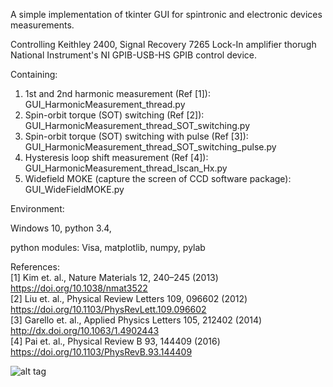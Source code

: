 A simple implementation of tkinter GUI for spintronic and electronic devices measurements.

Controlling Keithley 2400, Signal Recovery 7265 Lock-In amplifier thorugh National Instrument's NI GPIB-USB-HS GPIB control device.

Containing:

1. 1st and 2nd harmonic measurement (Ref [1]): GUI_HarmonicMeasurement_thread.py
2. Spin-orbit torque (SOT) switching (Ref [2]): GUI_HarmonicMeasurement_thread_SOT_switching.py
3. Spin-orbit torque (SOT) switching with pulse (Ref [3]): GUI_HarmonicMeasurement_thread_SOT_switching_pulse.py
4. Hysteresis loop shift measurement (Ref [4]): GUI_HarmonicMeasurement_thread_Iscan_Hx.py
5. Widefield MOKE (capture the screen of CCD software package): GUI_WideFieldMOKE.py

Environment:

Windows 10, python 3.4, 

python modules: Visa, matplotlib, numpy, pylab

References: <br />
[1] Kim et. al., Nature Materials  12, 240–245 (2013) https://doi.org/10.1038/nmat3522 <br />
[2] Liu et. al., Physical Review Letters 109, 096602 (2012) https://doi.org/10.1103/PhysRevLett.109.096602 <br />
[3] Garello et. al., Applied Physics Letters 105, 212402 (2014) http://dx.doi.org/10.1063/1.4902443 <br />
[4] Pai et. al., Physical Review B 93, 144409 (2016) https://doi.org/10.1103/PhysRevB.93.144409 <br />


![alt tag](http://i.imgur.com/rZLbKa7.jpg)
